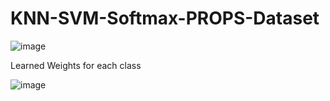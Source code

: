# KNN-SVM-Softmax-PROPS-Dataset
![image](https://user-images.githubusercontent.com/62698742/219967335-7e591937-ad87-4f39-b811-59a84a7079e8.png)

Learned Weights for each class

![image](https://user-images.githubusercontent.com/62698742/219967360-0b45688f-c01a-4acd-bce0-0ccdf09a38bd.png)
